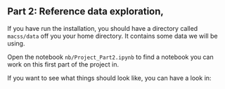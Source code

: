 ## Part 2: Reference data exploration, 

If you have run the installation, you should have a directory called `macss/data` off you your home directory.  It contains some data we will be using.

Open the notebook `nb/Project_Part2.ipynb` to find a notebook you can work on this first part of the project in.


If you want to see what things should look like, you can have a look in:
